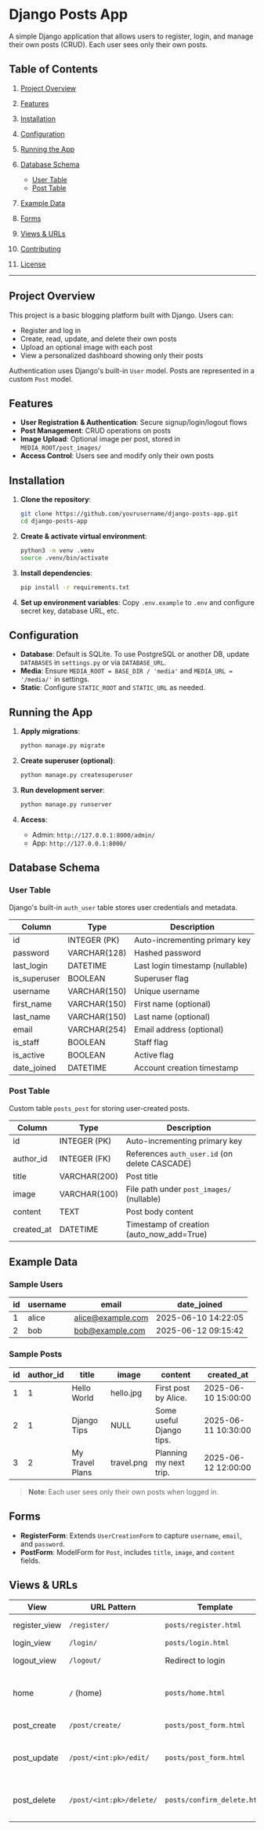 # Django Posts App

A simple Django application that allows users to register, login, and manage their own posts (CRUD). Each user sees only their own posts.

## Table of Contents

1. [Project Overview](#project-overview)
2. [Features](#features)
3. [Installation](#installation)
4. [Configuration](#configuration)
5. [Running the App](#running-the-app)
6. [Database Schema](#database-schema)

   * [User Table](#user-table)
   * [Post Table](#post-table)
7. [Example Data](#example-data)
8. [Forms](#forms)
9. [Views & URLs](#views--urls)
10. [Contributing](#contributing)
11. [License](#license)

---

## Project Overview

This project is a basic blogging platform built with Django. Users can:

* Register and log in
* Create, read, update, and delete their own posts
* Upload an optional image with each post
* View a personalized dashboard showing only their posts

Authentication uses Django's built-in `User` model. Posts are represented in a custom `Post` model.

## Features

* **User Registration & Authentication**: Secure signup/login/logout flows
* **Post Management**: CRUD operations on posts
* **Image Upload**: Optional image per post, stored in `MEDIA_ROOT/post_images/`
* **Access Control**: Users see and modify only their own posts

## Installation

1. **Clone the repository**:

   ```bash
   git clone https://github.com/yourusername/django-posts-app.git
   cd django-posts-app
   ```
2. **Create & activate virtual environment**:

   ```bash
   python3 -m venv .venv
   source .venv/bin/activate
   ```
3. **Install dependencies**:

   ```bash
   pip install -r requirements.txt
   ```
4. **Set up environment variables**:
   Copy `.env.example` to `.env` and configure secret key, database URL, etc.

## Configuration

* **Database**: Default is SQLite. To use PostgreSQL or another DB, update `DATABASES` in `settings.py` or via `DATABASE_URL`.
* **Media**: Ensure `MEDIA_ROOT = BASE_DIR / 'media'` and `MEDIA_URL = '/media/'` in settings.
* **Static**: Configure `STATIC_ROOT` and `STATIC_URL` as needed.

## Running the App

1. **Apply migrations**:

   ```bash
   python manage.py migrate
   ```
2. **Create superuser (optional)**:

   ```bash
   python manage.py createsuperuser
   ```
3. **Run development server**:

   ```bash
   python manage.py runserver
   ```
4. **Access**:

   * Admin: `http://127.0.0.1:8000/admin/`
   * App: `http://127.0.0.1:8000/`

## Database Schema

### User Table

Django's built-in `auth_user` table stores user credentials and metadata.

| Column        | Type         | Description                     |
| ------------- | ------------ | ------------------------------- |
| id            | INTEGER (PK) | Auto-incrementing primary key   |
| password      | VARCHAR(128) | Hashed password                 |
| last\_login   | DATETIME     | Last login timestamp (nullable) |
| is\_superuser | BOOLEAN      | Superuser flag                  |
| username      | VARCHAR(150) | Unique username                 |
| first\_name   | VARCHAR(150) | First name (optional)           |
| last\_name    | VARCHAR(150) | Last name (optional)            |
| email         | VARCHAR(254) | Email address (optional)        |
| is\_staff     | BOOLEAN      | Staff flag                      |
| is\_active    | BOOLEAN      | Active flag                     |
| date\_joined  | DATETIME     | Account creation timestamp      |

### Post Table

Custom table `posts_post` for storing user-created posts.

| Column      | Type         | Description                                   |
| ----------- | ------------ | --------------------------------------------- |
| id          | INTEGER (PK) | Auto-incrementing primary key                 |
| author\_id  | INTEGER (FK) | References `auth_user.id` (on delete CASCADE) |
| title       | VARCHAR(200) | Post title                                    |
| image       | VARCHAR(100) | File path under `post_images/` (nullable)     |
| content     | TEXT         | Post body content                             |
| created\_at | DATETIME     | Timestamp of creation (auto\_now\_add=True)   |

## Example Data

### Sample Users

| id | username | email                                         | date\_joined        |
| -- | -------- | --------------------------------------------- | ------------------- |
| 1  | alice    | [alice@example.com](mailto:alice@example.com) | 2025-06-10 14:22:05 |
| 2  | bob      | [bob@example.com](mailto:bob@example.com)     | 2025-06-12 09:15:42 |

### Sample Posts

| id | author\_id | title           | image      | content                  | created\_at         |
| -- | ---------- | --------------- | ---------- | ------------------------ | ------------------- |
| 1  | 1          | Hello World     | hello.jpg  | First post by Alice.     | 2025-06-10 15:00:00 |
| 2  | 1          | Django Tips     | NULL       | Some useful Django tips. | 2025-06-11 10:30:00 |
| 3  | 2          | My Travel Plans | travel.png | Planning my next trip.   | 2025-06-12 12:00:00 |

> **Note**: Each user sees only their own posts when logged in.

## Forms

* **RegisterForm**: Extends `UserCreationForm` to capture `username`, `email`, and `password`.
* **PostForm**: ModelForm for `Post`, includes `title`, `image`, and `content` fields.

## Views & URLs

| View           | URL Pattern              | Template                    | Purpose                            |
| -------------- | ------------------------ | --------------------------- | ---------------------------------- |
| register\_view | `/register/`             | `posts/register.html`       | User signup                        |
| login\_view    | `/login/`                | `posts/login.html`          | User login                         |
| logout\_view   | `/logout/`               | Redirect to login           | User logout                        |
| home           | `/` (home)               | `posts/home.html`           | Dashboard: list of user's posts    |
| post\_create   | `/post/create/`          | `posts/post_form.html`      | Create a new post                  |
| post\_update   | `/post/<int:pk>/edit/`   | `posts/post_form.html`      | Update an existing post (own only) |
| post\_delete   | `/post/<int:pk>/delete/` | `posts/confirm_delete.html` | Delete a post (confirm, own only)  |